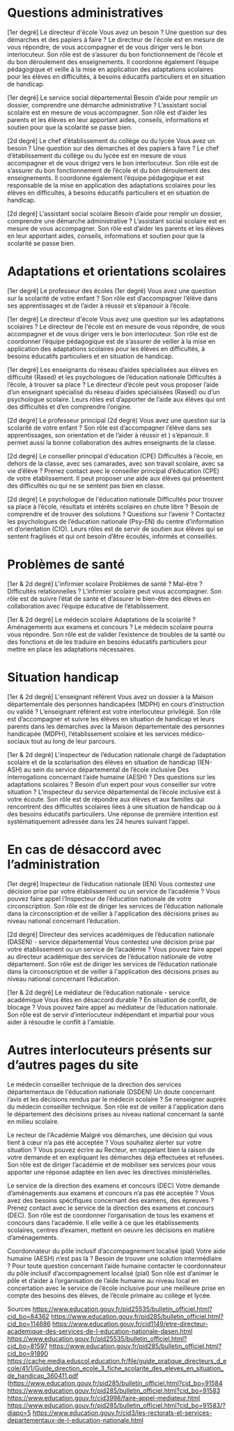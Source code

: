 # Questions administratives
[1er degré]
Le directeur d'école
Vous avez un besoin ? Une question sur des démarches et des papiers à faire ? Le directeur de l'école est en mesure de vous répondre, de vous accompagner et de vous diriger vers le bon interlocuteur.
Son rôle est de s’assurer du bon fonctionnement de l’école et du bon déroulement des enseignements. Il coordonne également l’équipe pédagogique et veille à la mise en application des adaptations scolaires pour les élèves en difficultés, à besoins éducatifs particuliers et en situation de handicap.

[1er degré]
Le service social départemental
Besoin d’aide pour remplir un dossier, comprendre une démarche administrative ? L’assistant social scolaire est en mesure de  vous accompagner.
Son rôle est d’aider les parents et les élèves en leur apportant aides, conseils, informations et soutien pour que la scolarité se passe bien.

[2d degré] 
Le chef d’établissement du collège ou du lycée
Vous avez un besoin ? Une question sur des démarches et des papiers à faire ? Le chef d’établissement du collège ou du lycée est en mesure de vous accompagner et de vous dirigez  vers le bon interlocuteur.
Son rôle est de s’assurer du bon fonctionnement de l’école  et du bon déroulement des enseignements. Il coordonne également l’équipe pédagogique et est responsable de la mise en application des adaptations scolaires pour les élèves en difficultés, à besoins éducatifs particuliers et en situation de handicap.

[2d degré]
L'assistant social scolaire
Besoin d’aide pour remplir un dossier, comprendre une démarche administrative ? L’assistant social scolaire est en mesure de  vous accompagner.
Son rôle est d’aider les parents et les élèves en leur apportant aides, conseils, informations et soutien pour que la scolarité se passe bien.

# Adaptations et orientations scolaires
[1er degré]
Le professeur des écoles (1er degré)
Vous avez une question sur la scolarité de votre enfant ?
Son rôle est d’accompagner l’élève dans ses apprentissages et de l’aider à réussir et s’épanouir à l’école.

[1er degré]
Le directeur d'école
Vous avez une question sur les adaptations scolaires ? Le directeur de l'école est en mesure de vous répondre, de vous accompagner et de vous diriger vers le bon interlocuteur.
Son rôle est de coordonner l’équipe pédagogique est de s’assurer de veiller à la mise en application des adaptations scolaires pour les élèves en difficultés, à besoins éducatifs particuliers et en situation de handicap.

[1er degré]
Les enseignants du réseau d’aides spécialisées aux élèves en difficulté (Rased)  et les psychologues de l’éducation nationale
Difficultés à l’école, à trouver sa place ?  Le directeur d’école peut  vous proposer l’aide d’un enseignant spécialisé du réseau d’aides spécialisées (Rased) ou d’un psychologue scolaire.
Leurs rôles est d’apporter de l’aide aux élèves qui ont des difficultés et d’en comprendre l’origine.

[2d degré]
Le professeur principal (2d degré)
Vous avez une question sur la scolarité de votre enfant ?
Son rôle est d’accompagner l’élève dans ses apprentissages, son orientation et de l’aider à réussir et ) s’épanouir. Il permet aussi la bonne collaboration des autres enseignants de la classe.

[2d degré]
Le conseiller principal d'éducation (CPE)
Difficultés à l’école, en dehors de la classe, avec ses camarades, avec son travail scolaire, avec sa vie d’élève ? Prenez contact avec le conseiller principal d’éducation (CPE) de votre établissement.
Il peut proposer une aide aux élèves qui présentent des difficultés ou qui ne se sentent pas bien en classe.

[2d degré]
Le psychologue de l'éducation nationale
Difficultés pour trouver sa place à l’école, résultats et intérêts scolaires en chute libre ? Besoin de comprendre et de trouver des solutions ? Questions sur l’avenir ? Contactez les psychologues de l’éducation nationale (Psy-EN) du centre d’information et d’orientation (CIO).
Leurs rôles est de servir de soutien aux élèves qui se sentent fragilisés et qui ont besoin d’être écoutés, informés et conseillés.

# Problèmes de santé
[1er & 2d degré]
L'infirmier scolaire
Problèmes de santé ? Mal-être ? Difficultés relationnelles ? L’infirmier scolaire peut vous accompagner.
Son rôle est de suivre l’état de santé et d’assurer le bien-être des élèves en collaboration avec l’équipe éducative de l’établissement.

[1er & 2d degré]
Le médecin scolaire
Adaptations de la scolarité ? Aménagements aux examens et concours ? Le médecin scolaire pourra vous répondre.
Son rôle est de valider l’existence de troubles de la santé ou des fonctions et de les traduire en besoins éducatifs particuliers pour mettre en place les adaptations nécessaires.

# Situation handicap
[1er & 2d degré]
L'enseignant référent
Vous avez un dossier à la Maison départementale des personnes handicapées (MDPH) en cours d’instruction ou validé  ? L’enseignant référent est votre interlocuteur privilégié.
Son rôle est d’accompagner et suivre les élèves en situation de handicap et leurs parents dans les démarches avec la Maison départementale des personnes handicapée (MDPH), l’établissement scolaire et les services médico-sociaux tout au long de leur parcours.

[1er & 2d degré]
L'inspecteur de l’éducation nationale chargé de l’adaptation scolaire et de la scolarisation des élèves en situation de handicap (IEN-ASH) au sein du service départemental de l’école inclusive
Des interrogations concernant l’aide humaine (AESH) ? Des questions sur les adaptations scolaires ? Besoin d’un expert pour vous conseiller sur votre situation ? L’inspecteur du service départemental de l’école inclusive est à votre écoute.
Son rôle est de répondre aux élèves et aux familles qui rencontrent des difficultés scolaires liées à une situation de handicap ou à des besoins éducatifs particuliers. Une réponse de première intention est systématiquement adressée dans les 24 heures suivant l’appel.

# En cas de désaccord avec l’administration
[1er degré]
Inspecteur de l’éducation nationale (IEN)
Vous contestez une décision prise par votre établissement ou un service de l’académie ? Vous pouvez faire appel l’Inspecteur de l’éducation nationale de votre circonscription.
Son rôle est de diriger les services de l’éducation nationale dans la circonscription et de veiller à l'application des décisions prises au niveau national concernant l’éducation.

[2d degré]
Directeur des services académiques de l’éducation nationale (DASEN) - service départemental
Vous contestez une décision prise par votre établissement ou un service de l’académie ? Vous pouvez faire appel au directeur académique des services de l’éducation nationale de votre département.
Son rôle est de diriger les services de l’éducation nationale dans la circonscription et de veiller à l'application des décisions prises au niveau national concernant l’éducation.

[1er & 2d degré]
Le médiateur de l’éducation nationale - service académique
Vous êtes en désaccord durable ? En situation de conflit, de blocage ? Vous pouvez faire appel au médiateur de l’éducation nationale.
Son rôle est de servir d’interlocuteur indépendant et impartial pour vous aider à résoudre le conflit à l'amiable.

# Autres interlocuteurs présents sur d’autres pages du site
Le  médecin conseiller technique de la direction des services départementaux de l'éducation nationale (DSDEN)
Un doute concernant l’avis et les décisions rendus par le médecin scolaire ? Se renseigner auprès du médecin conseiller technique.
Son rôle est de veiller à l'application dans le département des décisions prises au niveau national concernant la santé en milieu scolaire.

Le recteur de l'Académie
Malgré vos démarches, une décision qui vous tient à cœur n’a pas été acceptée ? Vous souhaitez alerter sur votre situation ? Vous pouvez écrire au Recteur, en rappelant bien la raison de votre demande et en expliquant les démarches déjà effectuées et refusées.
Son rôle est de diriger l’académie et de mobiliser ses services pour vous apporter une réponse adaptée  en lien avec les directives ministérielles.

Le service de la direction des examens et concours (DEC)
Votre demande d’aménagements aux examens et concours n’a pas été acceptée ? Vous avez des besoins spécifiques concernant des examens, des épreuves ? Prenez contact avec le service de la direction des examens et concours (DEC).
Son rôle est de coordonner l’organisation de tous les examens et concours dans l’académie. Il elle veille à ce que les établissements scolaires, centres d’examen, mettent en oeuvre les décisions en matière d’aménagements.

Coordonnateur du pôle inclusif d’accompagnement localisé (pial)
Votre aide humaine (AESH) n’est pas là ? Besoin de trouver une solution intermédiaire ? Pour toute question concernant l’aide humaine contacter le coordonnateur du pôle inclusif d’accompagnement localisé (pial)
Son rôle est d’animer le pôle et d’aider à l’organisation de l’aide humaine au niveau local en concertation avec le service de l’école inclusive pour une meilleure prise en compte des besoins des élèves, de l’école primaire au collège et lycée. 



Sources
https://www.education.gouv.fr/pid25535/bulletin_officiel.html?cid_bo=84362
https://www.education.gouv.fr/pid285/bulletin_officiel.html?cid_bo=114686
https://www.education.gouv.fr/cid1149/etre-directeur-academique-des-services-de-l-education-nationale-dasen.html
https://www.education.gouv.fr/pid25535/bulletin_officiel.html?cid_bo=81597
https://www.education.gouv.fr/pid285/bulletin_officiel.html?cid_bo=91890
https://cache.media.eduscol.education.fr/file/guide_pratique_directeurs_d_ecole/41/1/Guide_direction_ecole_3_fiche_scolarite_des_eleves_en_situation_de_handicap_360411.pdf
(https://www.education.gouv.fr/pid285/bulletin_officiel.html?cid_bo=91584
https://www.education.gouv.fr/pid285/bulletin_officiel.html?cid_bo=91583
https://www.education.gouv.fr/cid3998/faire-appel-mediateur.html
https://www.education.gouv.fr/pid285/bulletin_officiel.html?cid_bo=91583/?diapo=5
https://www.education.gouv.fr/cid3/les-rectorats-et-services-departementaux-de-l-education-nationale.html

